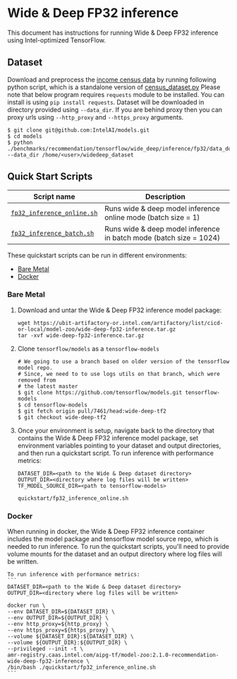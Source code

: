 # Wide & Deep FP32 inference

This document has instructions for running Wide & Deep FP32 inference using
Intel-optimized TensorFlow.

## Dataset
Download and preprocess the [income census data](https://archive.ics.uci.edu/ml/datasets/Census+Income) by running 
   following python script, which is a standalone version of [census_dataset.py](https://github.com/tensorflow/models/blob/master/official/wide_deep/census_dataset.py) Please note that below program requires `requests` module to be installed. You can install is using `pip install requests`. 
   Dataset will be downloaded in directory provided using `--data_dir`. If you are behind proxy then you can proxy urls 
   using `--http_proxy` and `--https_proxy` arguments.
   ```
   $ git clone git@github.com:IntelAI/models.git
   $ cd models
   $ python ./benchmarks/recommendation/tensorflow/wide_deep/inference/fp32/data_download.py --data_dir /home/<user>/widedeep_dataset
   ```

## Quick Start Scripts

| Script name | Description |
|-------------|-------------|
| [`fp32_inference_online.sh`](fp32_inference_online.sh) | Runs wide & deep model inference online mode (batch size = 1)|
| [`fp32_inference_batch.sh`](fp32_inference_batch.sh) | Runs wide & deep model inference in batch mode (batch size = 1024)|

These quickstart scripts can be run in different environments:
* [Bare Metal](#bare-metal)
* [Docker](#docker)

### Bare Metal

1. Download and untar the Wide & Deep FP32 inference model package:

    ```
    wget https://ubit-artifactory-or.intel.com/artifactory/list/cicd-or-local/model-zoo/wide-deep-fp32-inference.tar.gz
    tar -xvf wide-deep-fp32-inference.tar.gz
    ```

2. Clone `tensorflow/models` as a `tensorflow-models`
       
    ```
    # We going to use a branch based on older version of the tensorflow model repo.
    # Since, we need to to use logs utils on that branch, which were removed from 
    # the latest master
    $ git clone https://github.com/tensorflow/models.git tensorflow-models
    $ cd tensorflow-models
    $ git fetch origin pull/7461/head:wide-deep-tf2  
    $ git checkout wide-deep-tf2 
    ```

3. Once your environment is setup, navigate back to the directory that contains the Wide & Deep FP32 inference
   model package, set environment variables pointing to your dataset and output directories, and then run
   a quickstart script. To run inference with performance metrics:

    ```
    DATASET_DIR=<path to the Wide & Deep dataset directory>
    OUTPUT_DIR=<directory where log files will be written>
    TF_MODEL_SOURCE_DIR=<path to tensorflow-models>

    quickstart/fp32_inference_online.sh
    ```

### Docker

 When running in docker, the Wide & Deep FP32 inference container includes the model package and tensorflow model source repo,
   which is needed to run inference. To run the quickstart scripts, you'll need to provide volume mounts for the dataset and 
   an output directory where log files will be written.

    To run inference with performance metrics:
    ```
    DATASET_DIR=<path to the Wide & Deep dataset directory>
    OUTPUT_DIR=<directory where log files will be written>

    docker run \
    --env DATASET_DIR=${DATASET_DIR} \
    --env OUTPUT_DIR=${OUTPUT_DIR} \
    --env http_proxy=${http_proxy} \
    --env https_proxy=${https_proxy} \
    --volume ${DATASET_DIR}:${DATASET_DIR} \
    --volume ${OUTPUT_DIR}:${OUTPUT_DIR} \
    --privileged --init -t \
    amr-registry.caas.intel.com/aipg-tf/model-zoo:2.1.0-recommendation-wide-deep-fp32-inference \
    /bin/bash ./quickstart/fp32_inference_online.sh
    ```
